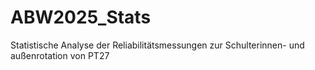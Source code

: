 # ABW2025_Stats

Statistische Analyse der Reliabilitätsmessungen zur Schulterinnen- und außenrotation von PT27
